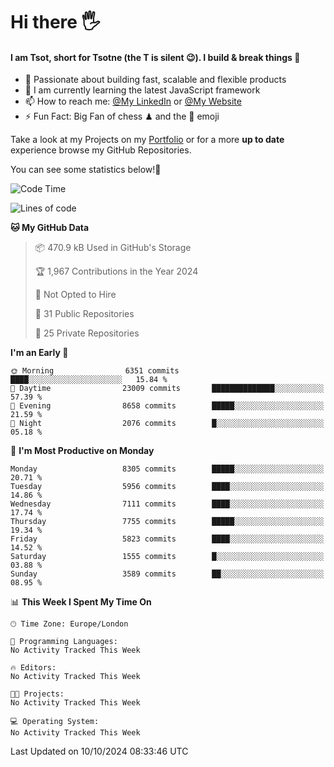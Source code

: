 # Hi there :raised_hand_with_fingers_splayed:
#### I am Tsot, short for Tsotne (the T is silent :wink:). I build & break things :space_invader:
- :telescope: Passionate about building fast, scalable and flexible products
- :seedling: I am currently learning the latest JavaScript framework 
- :mailbox: How to reach me: [@My LinkedIn](https://www.linkedin.com/in/tsotne-gvadzabia/) or [@My Website](https://tsotne.co.uk/contact)
- :zap: Fun Fact: Big Fan of chess ♟ and the 👾 emoji

Take a look at my Projects on my [Portfolio](https://tsotne.co.uk/) or for a more **up to date** experience browse my GitHub Repositories.

You can see some statistics below!:space_invader:
<!--START_SECTION:waka-->
![Code Time](http://img.shields.io/badge/Code%20Time-761%20hrs%202%20mins-blue)

![Lines of code](https://img.shields.io/badge/From%20Hello%20World%20I%27ve%20Written-14.2%20million%20lines%20of%20code-blue)

**🐱 My GitHub Data** 

> 📦 470.9 kB Used in GitHub's Storage 
 > 
> 🏆 1,967 Contributions in the Year 2024
 > 
> 🚫 Not Opted to Hire
 > 
> 📜 31 Public Repositories 
 > 
> 🔑 25 Private Repositories 
 > 
**I'm an Early 🐤** 

```text
🌞 Morning                6351 commits        ████░░░░░░░░░░░░░░░░░░░░░   15.84 % 
🌆 Daytime                23009 commits       ██████████████░░░░░░░░░░░   57.39 % 
🌃 Evening                8658 commits        █████░░░░░░░░░░░░░░░░░░░░   21.59 % 
🌙 Night                  2076 commits        █░░░░░░░░░░░░░░░░░░░░░░░░   05.18 % 
```
📅 **I'm Most Productive on Monday** 

```text
Monday                   8305 commits        █████░░░░░░░░░░░░░░░░░░░░   20.71 % 
Tuesday                  5956 commits        ████░░░░░░░░░░░░░░░░░░░░░   14.86 % 
Wednesday                7111 commits        ████░░░░░░░░░░░░░░░░░░░░░   17.74 % 
Thursday                 7755 commits        █████░░░░░░░░░░░░░░░░░░░░   19.34 % 
Friday                   5823 commits        ████░░░░░░░░░░░░░░░░░░░░░   14.52 % 
Saturday                 1555 commits        █░░░░░░░░░░░░░░░░░░░░░░░░   03.88 % 
Sunday                   3589 commits        ██░░░░░░░░░░░░░░░░░░░░░░░   08.95 % 
```


📊 **This Week I Spent My Time On** 

```text
🕑︎ Time Zone: Europe/London

💬 Programming Languages: 
No Activity Tracked This Week

🔥 Editors: 
No Activity Tracked This Week

🐱‍💻 Projects: 
No Activity Tracked This Week

💻 Operating System: 
No Activity Tracked This Week
```


 Last Updated on 10/10/2024 08:33:46 UTC
<!--END_SECTION:waka-->
